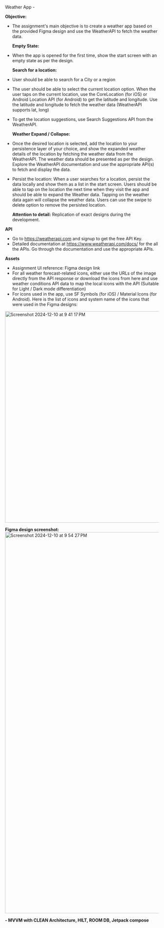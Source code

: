 Weather App -

**Objective:**
- The assignment's main objective is to create a weather app based on the provided Figma design and use the WeatherAPI to fetch the weather data.

  **Empty State:**
- When the app is opened for the first time, show the start screen with an empty state as per the design.
  
  **Search for a location:**
- User should be able to search for a City or a region
- The user should be able to select the current location option. When the user taps on the
current location, use the CoreLocation (for iOS) or Android Location API (for Android) to get the latitude and longitude. Use the latitude and longitude to fetch the weather data (WeatherAPI supports lat, long)
- To get the location suggestions, use Search Suggestions API from the WeatherAPI.

  **Weather Expand / Collapse:**
- Once the desired location is selected, add the location to your persistence layer of your choice, and show the expanded weather details of the location by fetching the weather data from the WeatherAPI. The weather data should be presented as per the design. Explore the WeatherAPI documentation and use the appropriate API(s) to fetch and display the data.
- Persist the location: When a user searches for a location, persist the data locally and show them as a list in the start screen. Users should be able to tap on the location the next time when they visit the app and should be able to expand the Weather data. Tapping on the weather data again will collapse the weather data. Users can use the swipe to delete option to remove the persisted location.
  
  **Attention to detail:**
Replication of exact designs during the development.

**API**
- Go to https://weatherapi.com and signup to get the free API Key.
- Detailed documentation at https://www.weatherapi.com/docs/ for the all the APIs. Go through the
documentation and use the appropriate APIs.

**Assets**
- Assignment UI reference: Figma design link
- For all weather forecast-related icons, either use the URLs of the image directly from the API response or download the icons from here and use weather conditions API data to map the local icons with the API (Suitable for Light / Dark mode differentiation)
- For icons used in the app, use SF Symbols (for iOS) / Material Icons (for Android). Here is the list of icons and system name of the icons that were used in the Figma designs:

<img width="691" alt="Screenshot 2024-12-10 at 9 41 17 PM" src="https://github.com/user-attachments/assets/ff067a9f-e0b5-4a5e-aee1-f654ad1f5229">

**Figma design screenshot:**
<img width="1246" alt="Screenshot 2024-12-10 at 9 54 27 PM" src="https://github.com/user-attachments/assets/eb610e80-ae5d-4ec8-96e6-ace2ac7a491e">

**- MVVM with CLEAN Architecture, HILT, ROOM DB, Jetpack compose**
